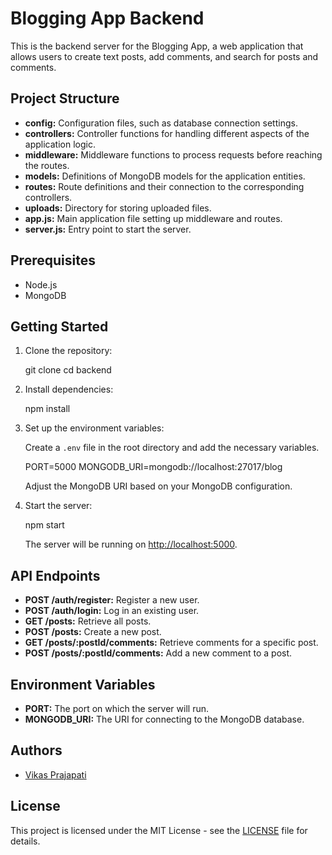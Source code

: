 # Blogging App Backend

This is the backend server for the Blogging App, a web application that allows users to create text posts, add comments, and search for posts and comments.

## Project Structure

- **config:** Configuration files, such as database connection settings.
- **controllers:** Controller functions for handling different aspects of the application logic.
- **middleware:** Middleware functions to process requests before reaching the routes.
- **models:** Definitions of MongoDB models for the application entities.
- **routes:** Route definitions and their connection to the corresponding controllers.
- **uploads:** Directory for storing uploaded files.
- **app.js:** Main application file setting up middleware and routes.
- **server.js:** Entry point to start the server.

## Prerequisites

- Node.js
- MongoDB

## Getting Started

1. Clone the repository:

   git clone <repository-url>
   cd backend

2. Install dependencies:

   npm install

3. Set up the environment variables:

   Create a `.env` file in the root directory and add the necessary variables.

   PORT=5000
   MONGODB_URI=mongodb://localhost:27017/blog

   Adjust the MongoDB URI based on your MongoDB configuration.

4. Start the server:

   npm start

   The server will be running on [http://localhost:5000](http://localhost:5000).

## API Endpoints

- **POST /auth/register:** Register a new user.
- **POST /auth/login:** Log in an existing user.
- **GET /posts:** Retrieve all posts.
- **POST /posts:** Create a new post.
- **GET /posts/:postId/comments:** Retrieve comments for a specific post.
- **POST /posts/:postId/comments:** Add a new comment to a post.

## Environment Variables

- **PORT:** The port on which the server will run.
- **MONGODB_URI:** The URI for connecting to the MongoDB database.

## Authors

- [Vikas Prajapati](mailto:vks984297@gmail.com.com)

## License

This project is licensed under the MIT License - see the [LICENSE](LICENSE) file for details.
